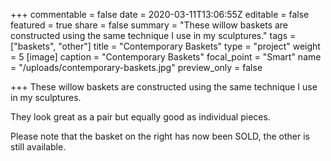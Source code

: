 +++
commentable = false
date = 2020-03-11T13:06:55Z
editable = false
featured = true
share = false
summary = "These willow baskets are constructed using the same technique I use in my sculptures."
tags = ["baskets", "other"]
title = "Contemporary Baskets"
type = "project"
weight = 5
[image]
caption = "Contemporary Baskets"
focal_point = "Smart"
name = "/uploads/contemporary-baskets.jpg"
preview_only = false

+++
These willow baskets are constructed using the same technique I use in my sculptures.

They look great as a pair but equally good as individual pieces.

Please note that the basket on the right has now been SOLD, the other is still available.